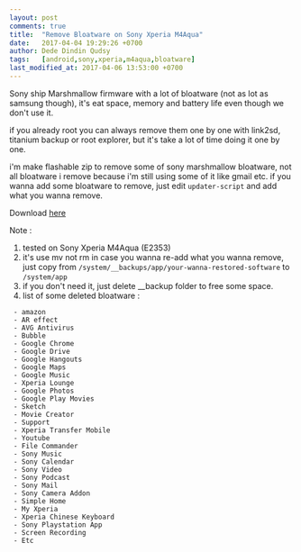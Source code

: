 ```yaml
---
layout: post
comments: true
title:  "Remove Bloatware on Sony Xperia M4Aqua"
date:   2017-04-04 19:29:26 +0700
author: Dede Dindin Qudsy
tags:   [android,sony,xperia,m4aqua,bloatware]
last_modified_at: 2017-04-06 13:53:00 +0700
---
```

Sony ship Marshmallow firmware with a lot of bloatware (not as lot as samsung though), it's eat space, memory and battery life even though we don't use it.

if you already root you can always remove them one by one with link2sd, titanium backup or root explorer, but it's take a lot of time doing it one by one.

i'm make flashable zip to remove some of sony marshmallow bloatware, not all bloatware i remove because i'm still using some of it like gmail etc. if you wanna add some bloatware to remove, just edit `updater-script` and add what you wanna remove.

Download [here](https://www.androidfilehost.com/?fid=745425885120722283)

Note :
1. tested on Sony Xperia M4Aqua (E2353)
2. it's use mv not rm in case you wanna re-add what you wanna remove, just copy from ``/system/__backups/app/your-wanna-restored-software`` to ``/system/app``
3. if you don't need it, just delete __backup folder to free some space.
4. list of some deleted bloatware :

```
 - amazon
 - AR effect
 - AVG Antivirus
 - Bubble
 - Google Chrome
 - Google Drive
 - Google Hangouts
 - Google Maps
 - Google Music
 - Xperia Lounge
 - Google Photos
 - Google Play Movies
 - Sketch
 - Movie Creator
 - Support
 - Xperia Transfer Mobile
 - Youtube
 - File Commander
 - Sony Music
 - Sony Calendar
 - Sony Video
 - Sony Podcast
 - Sony Mail
 - Sony Camera Addon
 - Simple Home
 - My Xperia
 - Xperia Chinese Keyboard
 - Sony Playstation App
 - Screen Recording
 - Etc
 
```
